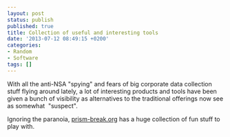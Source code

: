 ```yaml
---
layout: post
status: publish
published: true
title: Collection of useful and interesting tools
date: '2013-07-12 08:49:15 +0200'
categories:
- Random
- Software
tags: []
---
```


With all the anti-NSA "spying" and fears of big corporate data
collection stuff flying around lately, a lot of interesting products and
tools have been given a bunch of visibility as alternatives to the
traditional offerings now see as somewhat  "suspect".

Ignoring the paranoia, [prism-break.org](https://prism-break.org/) has a
huge collection of fun stuff to play with.
